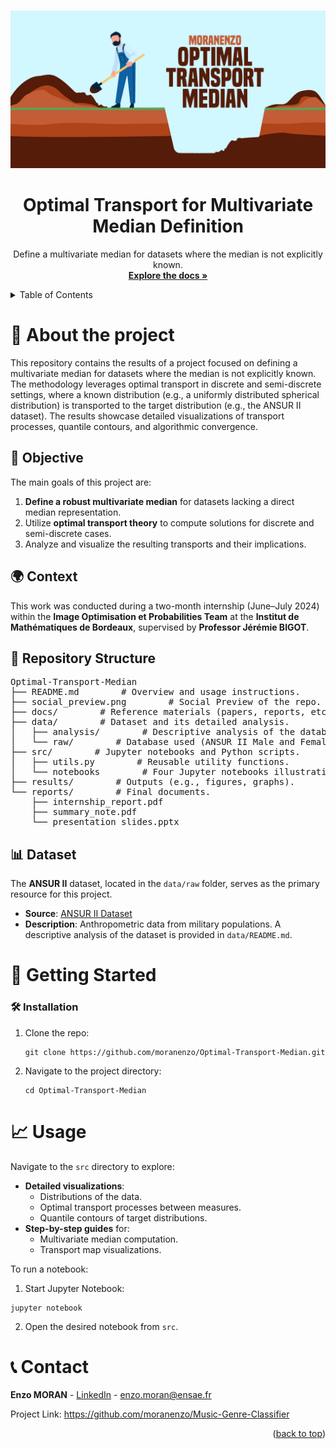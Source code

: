 <a id="readme-top"></a>


<!-- PROJECT LOGO -->
<br />
<div align="center">
  <a href="https://github.com/moranenzo/Optimal-Transport-Median">
    <img src="social_preview.png">
  </a>

<h1 align="center">Optimal Transport for Multivariate Median Definition</h3>

  <p>
    Define a multivariate median for datasets where the median is not explicitly known.
    <br />
    <a href="https://github.com/moranenzo/Optimal-Transport-Median"><strong>Explore the docs »</strong></a>
    <br />
  </p>
</div>


<!-- TABLE OF CONTENTS -->
<details>
  <summary>Table of Contents</summary>
  <ol>
    <li>
      <a href="#about-the-project">📄 About The Project</a>
      <ul>
	<li><a href="#objective">🎯 Objective</a></li>
	<li><a href="#context">🌍 Context</a></li>
        <li><a href="#repository-structure">📁 Repository Structure</a></li>
        <li><a href="#dataset">📊 Dataset</a></li>
      </ul>
    </li>
    <li>
      <a href="#getting-started">🚀 Getting Started</a>
      <ul>
        <li><a href="#installation">🛠️ Installation</a></li>
      </ul>
    </li>
    <li><a href="#usage">📈 Usage</a></li>
    <li><a href="#contact">📞 Contact</a></li>
  </ol>
</details>



<!-- ABOUT THE PROJECT -->
<h1 id="about-the-project">📄 About the project</h1>

<p>
This repository contains the results of a project focused on defining a multivariate median for datasets where the median is not explicitly known. The methodology leverages optimal transport in discrete and semi-discrete settings, where a known distribution (e.g., a uniformly distributed spherical distribution) is transported to the target distribution (e.g., the ANSUR II dataset).
The results showcase detailed visualizations of transport processes, quantile contours, and algorithmic convergence.
</p>


<!-- OBJECTIVE -->
<h2 id="objective">🎯 Objective</h2>
<p>The main goals of this project are:</p>
<ol>
  <li><strong>Define a robust multivariate median</strong> for datasets lacking a direct median representation.</li>
  <li>Utilize <strong>optimal transport theory</strong> to compute solutions for discrete and semi-discrete cases.</li>
  <li>Analyze and visualize the resulting transports and their implications.</li>
</ol>


<!-- CONTEXT -->
<h2 id="context">🌍 Context</h2>
<p>
This work was conducted during a two-month internship (June–July 2024) within the <strong>Image Optimisation et Probabilities Team</strong> at the <strong>Institut de Mathématiques de Bordeaux</strong>, supervised by <strong>Professor Jérémie BIGOT</strong>.
</p>


<!-- REPOSITORY STRUCTURE -->
<h2 id="repository-structure">📁 Repository Structure</h2>
<pre>
Optimal-Transport-Median
├── README.md        # Overview and usage instructions.
├── social_preview.png        # Social Preview of the repo.
├── docs/        # Reference materials (papers, reports, etc.).
├── data/        # Dataset and its detailed analysis.
│   ├── analysis/        # Descriptive analysis of the database variables.
│   └── raw/        # Database used (ANSUR II Male and Female)
├── src/        # Jupyter notebooks and Python scripts.
│   ├── utils.py        # Reusable utility functions.
│   └── notebooks        # Four Jupyter notebooks illustrating key processes.
├── results/        # Outputs (e.g., figures, graphs).
└── reports/        # Final documents.
    ├── internship_report.pdf
    ├── summary_note.pdf
    └── presentation_slides.pptx
</pre>


<!-- DATASET -->
<h2 id="dataset">📊 Dataset</h2>
<p>The <strong>ANSUR II</strong> dataset, located in the <code>data/raw</code> folder, serves as the primary resource for this project.</p>

<ul>
  <li><strong>Source</strong>: <a href="https://www.openicpsr.org/openicpsr/project/120028/version/V1/view">ANSUR II Dataset</a></li>
  <li><strong>Description</strong>: Anthropometric data from military populations. A descriptive analysis of the dataset is provided in <code>data/README.md</code>.</li>
</ul>



<!-- GETTING STARTED -->
<h1 id="getting-started">🚀 Getting Started</h1>


<!-- INSTALLATION -->
<h3 id="installation">🛠️ Installation</h3>
<ol>
  <li>Clone the repo:
    <pre><code>git clone https://github.com/moranenzo/Optimal-Transport-Median.git</code></pre>
  </li>
  <li>Navigate to the project directory:
    <pre><code>cd Optimal-Transport-Median</code></pre>
  </li>
</ol>



<!-- USAGE -->
<h1 id="usage">📈 Usage</h1>
<p>Navigate to the <code>src</code> directory to explore:</p>
<ul>
  <li><strong>Detailed visualizations</strong>:
    <ul>
      <li>Distributions of the data.</li>
      <li>Optimal transport processes between measures.</li>
      <li>Quantile contours of target distributions.</li>
    </ul>
  </li>
  <li><strong>Step-by-step guides</strong> for:
    <ul>
      <li>Multivariate median computation.</li>
      <li>Transport map visualizations.</li>
    </ul>
  </li>
</ul>

<p>To run a notebook:</p>
<ol>
  <li>Start Jupyter Notebook:</li>
</ol>

<pre><code>jupyter notebook
</code></pre>

<ol start="2">
  <li>Open the desired notebook from <code>src</code>.</li>
</ol>



<!-- CONTACT -->
<h1 id="contact">📞 Contact</h1>
<p>
  <strong>Enzo MORAN</strong> - <a href="https://www.linkedin.com/in/moranenzo/" target="_blank">LinkedIn</a> - <a href="mailto:enzo.moran@ensae.fr">enzo.moran@ensae.fr</a></li>
</p>

<p>Project Link: <a href="https://github.com/moranenzo/Music-Genre-Classifier" target="_blank">https://github.com/moranenzo/Music-Genre-Classifier</a></p>



<p align="right">(<a href="#readme-top">back to top</a>)</p>
